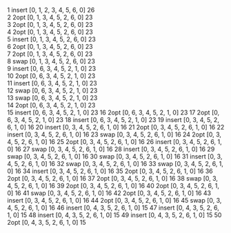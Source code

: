  1 insert [0, 1, 2, 3, 4, 5, 6, 0] 26 <br/>
 2 2opt   [0, 1, 3, 4, 5, 2, 6, 0] 23 <br/>
 3 2opt   [0, 1, 3, 4, 5, 2, 6, 0] 23 <br/>
 4 2opt   [0, 1, 3, 4, 5, 2, 6, 0] 23 <br/>
 5 insert [0, 1, 3, 4, 5, 2, 6, 0] 23 <br/>
 6 2opt   [0, 1, 3, 4, 5, 2, 6, 0] 23 <br/>
 7 2opt   [0, 1, 3, 4, 5, 2, 6, 0] 23 <br/>
 8 swap   [0, 1, 3, 4, 5, 2, 6, 0] 23 <br/>
 9 insert [0, 6, 3, 4, 5, 2, 1, 0] 23 <br/>
10 2opt   [0, 6, 3, 4, 5, 2, 1, 0] 23 <br/>
11 insert [0, 6, 3, 4, 5, 2, 1, 0] 23 <br/>
12 swap   [0, 6, 3, 4, 5, 2, 1, 0] 23 <br/>
13 swap   [0, 6, 3, 4, 5, 2, 1, 0] 23 <br/>
14 2opt   [0, 6, 3, 4, 5, 2, 1, 0] 23 <br/>
15 insert [0, 6, 3, 4, 5, 2, 1, 0] 23
16 2opt   [0, 6, 3, 4, 5, 2, 1, 0] 23
17 2opt   [0, 6, 3, 4, 5, 2, 1, 0] 23
18 insert [0, 6, 3, 4, 5, 2, 1, 0] 23
19 insert [0, 3, 4, 5, 2, 6, 1, 0] 16
20 insert [0, 3, 4, 5, 2, 6, 1, 0] 16
21 2opt   [0, 3, 4, 5, 2, 6, 1, 0] 16
22 insert [0, 3, 4, 5, 2, 6, 1, 0] 16
23 swap   [0, 3, 4, 5, 2, 6, 1, 0] 16
24 2opt   [0, 3, 4, 5, 2, 6, 1, 0] 16
25 2opt   [0, 3, 4, 5, 2, 6, 1, 0] 16
26 insert [0, 3, 4, 5, 2, 6, 1, 0] 16
27 swap   [0, 3, 4, 5, 2, 6, 1, 0] 16
28 insert [0, 3, 4, 5, 2, 6, 1, 0] 16
29 swap   [0, 3, 4, 5, 2, 6, 1, 0] 16
30 swap   [0, 3, 4, 5, 2, 6, 1, 0] 16
31 insert [0, 3, 4, 5, 2, 6, 1, 0] 16
32 swap   [0, 3, 4, 5, 2, 6, 1, 0] 16
33 swap   [0, 3, 4, 5, 2, 6, 1, 0] 16
34 insert [0, 3, 4, 5, 2, 6, 1, 0] 16
35 2opt   [0, 3, 4, 5, 2, 6, 1, 0] 16
36 2opt   [0, 3, 4, 5, 2, 6, 1, 0] 16
37 2opt   [0, 3, 4, 5, 2, 6, 1, 0] 16
38 swap   [0, 3, 4, 5, 2, 6, 1, 0] 16
39 2opt   [0, 3, 4, 5, 2, 6, 1, 0] 16
40 2opt   [0, 3, 4, 5, 2, 6, 1, 0] 16
41 swap   [0, 3, 4, 5, 2, 6, 1, 0] 16
42 2opt   [0, 3, 4, 5, 2, 6, 1, 0] 16
43 insert [0, 3, 4, 5, 2, 6, 1, 0] 16
44 2opt   [0, 3, 4, 5, 2, 6, 1, 0] 16
45 swap   [0, 3, 4, 5, 2, 6, 1, 0] 16
46 insert [0, 4, 3, 5, 2, 6, 1, 0] 15
47 insert [0, 4, 3, 5, 2, 6, 1, 0] 15
48 insert [0, 4, 3, 5, 2, 6, 1, 0] 15
49 insert [0, 4, 3, 5, 2, 6, 1, 0] 15
50 2opt   [0, 4, 3, 5, 2, 6, 1, 0] 15
